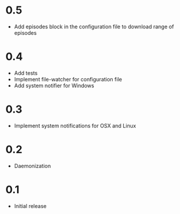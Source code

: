 # 0.5
- Add episodes block in the configuration file to download range of episodes

# 0.4
- Add tests
- Implement file-watcher for configuration file
- Add system notifier for Windows

# 0.3
- Implement system notifications for OSX and Linux

# 0.2
- Daemonization

# 0.1
- Initial release
